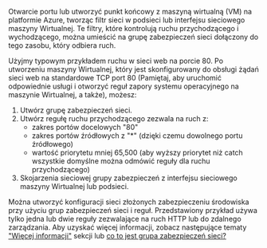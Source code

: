 Otwarcie portu lub utworzyć punkt końcowy z maszyną wirtualną (VM) na platformie Azure, tworząc filtr sieci w podsieci lub interfejsu sieciowego maszyny Wirtualnej. Te filtry, które kontrolują ruchu przychodzącego i wychodzącego, można umieścić na grupę zabezpieczeń sieci dołączony do tego zasobu, który odbiera ruch.

Użyjmy typowym przykładem ruchu w sieci web na porcie 80. Po utworzeniu maszyny Wirtualnej, który jest skonfigurowany do obsługi żądań sieci web na standardowe TCP port 80 (Pamiętaj, aby uruchomić odpowiednie usługi i otworzyć reguł zapory systemu operacyjnego na maszynie Wirtualnej, a także), możesz:

1. Utwórz grupę zabezpieczeń sieci.
2. Utwórz regułę ruchu przychodzącego zezwala na ruch z:
   * zakres portów docelowych "80"
   * zakres portów źródłowych z "*" (dzięki czemu dowolnego portu źródłowego)
   * wartość priorytetu mniej 65,500 (aby wyższy priorytet niż catch wszystkie domyślne można odmówić reguły dla ruchu przychodzącego)
3. Skojarzenia sieciowej grupy zabezpieczeń z interfejsu sieciowego maszyny Wirtualnej lub podsieci.

Można utworzyć konfiguracji sieci złożonych zabezpieczeniu środowiska przy użyciu grup zabezpieczeń sieci i reguł. Przedstawiony przykład używa tylko jedna lub dwie reguły zezwalające na ruch HTTP lub do zdalnego zarządzania. Aby uzyskać więcej informacji, zobacz następujące tematy ["Więcej informacji"](#more-information-on-network-security-groups) sekcji lub [co to jest grupa zabezpieczeń sieci?](../articles/virtual-network/virtual-networks-nsg.md)

